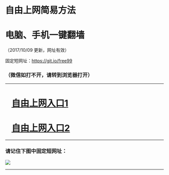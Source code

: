 ﻿# 自由上网简易方法

# 电脑、手机一键翻墙

（2017/10/09 更新，网址有效）

固定短网址：https://git.io/free99

### （微信如打不开，请转到浏览器打开）


***





# &nbsp;&nbsp; <a href="http://ft543531986.fwq-tz-1001.info/fwqtz01.html?t=10090019088 " target="_blank">自由上网入口1</a>
# &nbsp;&nbsp; <a href="http://ft2577517534.fwq-tz-1002.info/fwqtz02.html?t=100900113281 " target="_blank">自由上网入口2</a>
***

### 请记住下图中固定短网址：

<img src="https://s3-us-west-2.amazonaws.com/fwq-1001/yjfq-20170905okok.png" /> 


***


